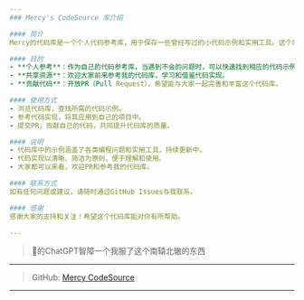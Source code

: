 ```yaml
---
### Mercy's CodeSource 库介绍

#### 简介
Mercy的代码库是一个个人代码参考库，用于保存一些曾经写过的小代码示例和实用工具。这个库的目的是为自己和他人提供代码参考，帮助解决开发过程中遇到的问题。

#### 目的
- **个人参考**：作为自己的代码参考库，当遇到不会的问题时，可以快速找到相应的代码示例。
- **共享资源**：欢迎大家前来参考我的代码库，学习和借鉴代码实现。
- **贡献代码**：开放PR（Pull Request），希望能与大家一起完善和丰富这个代码库。

#### 使用方式
- 浏览代码库，查找所需的代码示例。
- 参考代码实现，将其应用到自己的项目中。
- 提交PR，贡献自己的代码，共同提升代码库的质量。

#### 说明
- 代码库中的示例涵盖了各类编程问题和实用工具，持续更新中。
- 代码实现以清晰、简洁为原则，便于理解和使用。
- 大家都可以来看，欢迎PR和参考我的代码库。

#### 联系方式
如有任何问题或建议，请随时通过GitHub Issues与我联系。

#### 感谢
感谢大家的支持和关注！希望这个代码库能对你有所帮助。

---
```


> 🐎的ChatGPT智障一个我服了这个南辕北辙的东西

---

> GitHub: [Mercy CodeSource](#https://github.com/Baakarshan/CodeSource)

---
